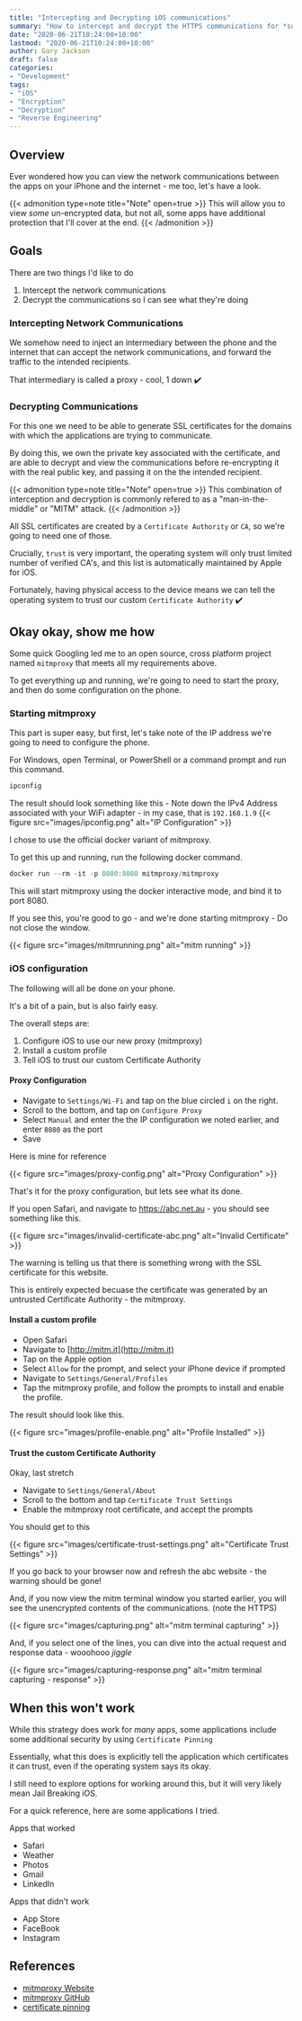 ```yaml
---
title: "Intercepting and Decrypting iOS communications"
summary: "How to intercept and decrypt the HTTPS communications for *some* of your iOS applications"
date: "2020-06-21T10:24:00+10:00"
lastmod: "2020-06-21T10:24:00+10:00"
author: Gary Jackson
draft: false
categories:
- "Development"
tags:
- "iOS"
- "Encryption"
- "Decryption"
- "Reverse Engineering"
---
```


## Overview

Ever wondered how you can view the network communications between the apps on your iPhone and the internet - me too, let's have a look.

{{< admonition type=note title="Note" open=true >}}
This will allow you to view *some* un-encrypted data, but not all, some apps have additional protection that I'll cover at the end.
{{< /admonition >}}

## Goals

There are two things I'd like to do

1. Intercept the network communications
2. Decrypt the communications so I can see what they're doing

### Intercepting Network Communications
We somehow need to inject an intermediary between the phone and the internet that can accept the network communications, and forward the traffic to the intended recipients.

That intermediary is called a proxy - cool, 1 down :heavy_check_mark:

### Decrypting Communications
For this one we need to be able to generate SSL certificates for the domains with which the applications are trying to communicate.

By doing this, we own the private key associated with the certificate, and are able to decrypt and view the communications before re-encrypting it with the real public key, and passing it on the the intended recipient.

{{< admonition type=note title="Note" open=true >}}
This combination of interception and decryption is commonly refered to as a "man-in-the-middle" or "MITM" attack.
{{< /admonition >}}

All SSL certificates are created by a `Certificate Authority` or `CA`, so we're going to need one of those.

Crucially, `trust` is very important, the operating system will only trust limited number of verified CA's, and this list is automatically maintained by Apple for iOS.

Fortunately, having physical access to the device means we can tell the operating system to trust our custom `Certificate Authority` :heavy_check_mark:

## Okay okay, show me how
Some quick Googling led me to an open source, cross platform project named `mitmproxy` that meets all my requirements above.

To get everything up and running, we're going to need to start the proxy, and then do some configuration on the phone.

### Starting mitmproxy
This part is super easy, but first, let's take note of the IP address we're going to need to configure the phone.

For Windows, open Terminal, or PowerShell or a command prompt and run this command.

```Powershell
ipconfig
```
The result should look something like this - Note down the IPv4 Address associated with your WiFi adapter - in my case, that is `192.168.1.9`
{{< figure src="images/ipconfig.png" alt="IP Configuration"  >}}

I chose to use the official docker variant of mitmproxy.

To get this up and running, run the following docker command.

```Powershell
docker run --rm -it -p 8080:8080 mitmproxy/mitmproxy
```
This will start mitmproxy using the docker interactive mode, and bind it to port 8080.

If you see this, you're good to go - and we're done starting mitmproxy - Do not close the window.

{{< figure src="images/mitmrunning.png" alt="mitm running"  >}}


### iOS configuration
The following will all be done on your phone.

It's a bit of a pain, but is also fairly easy.

The overall steps are:
1. Configure iOS to use our new proxy (mitmproxy)
2. Install a custom profile
3. Tell iOS to trust our custom Certificate Authority

#### Proxy Configuration
- Navigate to `Settings/Wi-Fi` and tap on the blue circled `i` on the right.
- Scroll to the bottom, and tap on `Configure Proxy`
- Select `Manual` and enter the the IP configuration we noted earlier, and enter `8080` as the port
- Save

Here is mine for reference

{{< figure src="images/proxy-config.png" alt="Proxy Configuration"  >}}

That's it for the proxy configuration, but lets see what its done.

If you open Safari, and navigate to https://abc.net.au - you should see something like this.

{{< figure src="images/invalid-certificate-abc.png" alt="Invalid Certificate"  >}}

The warning is telling us that there is something wrong with the SSL certificate for this website.

This is entirely expected becuase the certificate was generated by an untrusted Certificate Authority - the mitmproxy.

#### Install a custom profile
- Open Safari
- Navigate to [http://mitm.it](http://mitm.it)
- Tap on the Apple option
- Select `Allow` for the prompt, and select your iPhone device if prompted
- Navigate to `Settings/General/Profiles`
- Tap the mitmproxy profile, and follow the prompts to install and enable the profile.

The result should look like this.

{{< figure src="images/profile-enable.png" alt="Profile Installed"  >}}

#### Trust the custom Certificate Authority
Okay, last stretch

- Navigate to `Settings/General/About`
- Scroll to the bottom and tap `Certificate Trust Settings`
- Enable the mitmproxy root certificate, and accept the prompts

You should get to this

{{< figure src="images/certificate-trust-settings.png" alt="Certificate Trust Settings"  >}}


If you go back to your browser now and refresh the abc website - the warning should be gone!

And, if you now view the mitm terminal window you started earlier, you will see the unencrypted contents of the communications. (note the HTTPS)

{{< figure src="images/capturing.png" alt="mitm terminal capturing"  >}}

And, if you select one of the lines, you can dive into the actual request and response data - wooohooo *jiggle*

{{< figure src="images/capturing-response.png" alt="mitm terminal capturing - response"  >}}


## When this won't work
While this strategy does work for *many* apps, some applications include some additional security by using `Certificate Pinning`

Essentially, what this does is explicitly tell the application which certificates it can trust, even if the operating system says its okay.

I still need to explore options for working around this, but it will very likely mean Jail Breaking iOS.

For a quick reference, here are some applications I tried.

Apps that worked
- Safari
- Weather
- Photos
- Gmail
- LinkedIn

Apps that didn't work
- App Store
- FaceBook
- Instagram

## References
- [mitmproxy Website](https://mitmproxy.org/)
- [mitmproxy GitHub](https://github.com/mitmproxy/mitmproxy)
- [certificate pinning](https://www.raywenderlich.com/1484288-preventing-man-in-the-middle-attacks-in-ios-with-ssl-pinning)